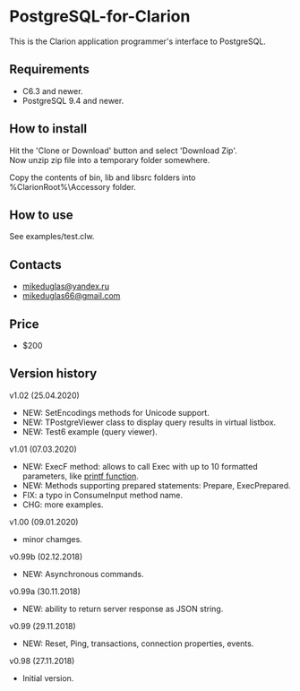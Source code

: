 # PostgreSQL-for-Clarion

This is the Clarion application programmer's interface to PostgreSQL.

## Requirements  
- C6.3 and newer.
- PostgreSQL 9.4 and newer.

## How to install
Hit the 'Clone or Download' button and select 'Download Zip'.  
Now unzip zip file into a temporary folder somewhere.

Copy the contents of bin, lib and libsrc folders into %ClarionRoot%\Accessory folder.

## How to use
See examples/test.clw.

## Contacts
- <mikeduglas@yandex.ru>
- <mikeduglas66@gmail.com>

## Price
- $200

## Version history
v1.02 (25.04.2020)
- NEW: SetEncodings methods for Unicode support.
- NEW: TPostgreViewer class to display query results in virtual listbox.
- NEW: Test6 example (query viewer).

v1.01 (07.03.2020)
- NEW: ExecF method: allows to call Exec with up to 10 formatted parameters, like [printf function](https://github.com/mikeduglas/printf).
- NEW: Methods supporting prepared statements: Prepare, ExecPrepared.
- FIX: a typo in ConsumeInput method name.
- CHG: more examples.

v1.00 (09.01.2020)
- minor chamges.

v0.99b (02.12.2018)
- NEW: Asynchronous commands.

v0.99a (30.11.2018)
- NEW: ability to return server response as JSON string.

v0.99 (29.11.2018)
- NEW: Reset, Ping, transactions, connection properties, events.

v0.98 (27.11.2018)
- Initial version.